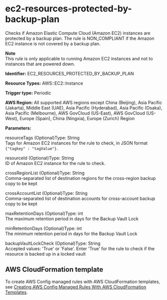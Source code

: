 # ec2\-resources\-protected\-by\-backup\-plan<a name="ec2-resources-protected-by-backup-plan"></a>

Checks if Amazon Elastic Compute Cloud \(Amazon EC2\) instances are protected by a backup plan\. The rule is NON\_COMPLIANT if the Amazon EC2 instance is not covered by a backup plan\.

**Note**  
This rule is only applicable to running Amazon EC2 instances and not to instances that are powered down\.

**Identifier:** EC2\_RESOURCES\_PROTECTED\_BY\_BACKUP\_PLAN

**Resource Types:** AWS::EC2::Instance

**Trigger type:** Periodic

**AWS Region:** All supported AWS regions except China \(Beijing\), Asia Pacific \(Jakarta\), Middle East \(UAE\), Asia Pacific \(Hyderabad\), Asia Pacific \(Osaka\), Asia Pacific \(Melbourne\), AWS GovCloud \(US\-East\), AWS GovCloud \(US\-West\), Europe \(Spain\), China \(Ningxia\), Europe \(Zurich\) Region

**Parameters:**

resourceTags \(Optional\)Type: String  
Tags for Amazon EC2 instances for the rule to check, in JSON format `{"tagkey" : "tagValue"}`\.

resourceId \(Optional\)Type: String  
ID of Amazon EC2 instance for the rule to check\.

crossRegionList \(Optional\)Type: String  
Comma\-separated list of destination regions for the cross\-region backup copy to be kept

crossAccountList \(Optional\)Type: String  
Comma\-separated list of destination accounts for cross\-account backup copy to be kept

maxRetentionDays \(Optional\)Type: int  
The maximum retention period in days for the Backup Vault Lock

minRetentionDays \(Optional\)Type: int  
The minimum retention period in days for the Backup Vault Lock

backupVaultLockCheck \(Optional\)Type: String  
Accepted values: 'True' or 'False'\. Enter 'True' for the rule to check if the resource is backed up in a locked vault

## AWS CloudFormation template<a name="w2aac12c33c15b9d225c19"></a>

To create AWS Config managed rules with AWS CloudFormation templates, see [Creating AWS Config Managed Rules With AWS CloudFormation Templates](aws-config-managed-rules-cloudformation-templates.md)\.